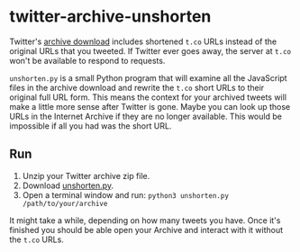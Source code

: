 # twitter-archive-unshorten

Twitter's [archive download](https://help.twitter.com/en/managing-your-account/how-to-download-your-twitter-archive) includes shortened `t.co` URLs instead of the original URLs that you tweeted. If Twitter ever goes away, the server at `t.co` won't be available to respond to requests.

`unshorten.py` is a small Python program that will examine all the JavaScript files in the archive download and rewrite the `t.co` short URLs to their original full URL form. This means the context for your archived tweets will make a little more sense after Twitter is gone. Maybe you can look up those URLs in the Internet Archive if they are no longer available. This would be impossible if all you had was the short URL.

## Run

1. Unzip your Twitter archive zip file.
2. Download [unshorten.py](https://raw.githubusercontent.com/DocNow/twitter-archive-unshorten/main/unshorten.py).
3. Open a terminal window and run: `python3 unshorten.py /path/to/your/archive`

It might take a while, depending on how many tweets you have. Once it's
finished you should be able open your Archive and interact with it without the
`t.co` URLs.
